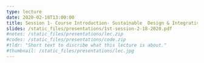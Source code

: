 ```yaml
---
type: lecture
date: 2020-02-18T13:00:00
title: Session 1- Course Introduction- Sustainable  Design & Integrative Design Process
slides: /static_files/presentations/1st-session-2-18-2020.pdf
#notes: /static_files/presentations/lec.zip
#codes: /static_files/presentations/code.zip
#tldr: "Short text to discribe what this lecture is about."
#thumbnail: /static_files/presentations/lec.jpg
---
```

